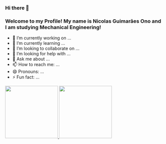 ### Hi there 👋 
### Welcome to my Profile! My name is Nicolas Guimarães Ono and I am studying Mechanical Engineering!

- 🔭 I’m currently working on ...
- 🌱 I’m currently learning ...
- 👯 I’m looking to collaborate on ...
- 🤔 I’m looking for help with ...
- 💬 Ask me about ...
- 📫 How to reach me: ...
- 😄 Pronouns: ...
- ⚡ Fun fact: ...

<div>
  <a href="https://github.com/NicolasOno">
  <img height="170em" src="https://github-readme-stats.vercel.app/api?username=NicolasOno&show_icons=true&theme=dark&include_all_commits=true&count_private=true"/>
  <img height="170em" src="https://github-readme-stats.vercel.app/api/top-langs/?username=NicolasOno&layout=compact&langs_count=16&theme=dark"/>
</div>
  
